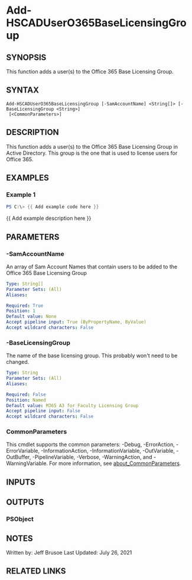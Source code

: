 # Add-HSCADUserO365BaseLicensingGroup

## SYNOPSIS
This function adds a user(s) to the Office 365 Base Licensing Group.

## SYNTAX

```
Add-HSCADUserO365BaseLicensingGroup [-SamAccountName] <String[]> [-BaseLicensingGroup <String>]
 [<CommonParameters>]
```

## DESCRIPTION
This function adds a user(s) to the Office 365 Base Licensing Group
in Active Directory.
This group is the one that is used to license
users for Office 365.

## EXAMPLES

### Example 1
```powershell
PS C:\> {{ Add example code here }}
```

{{ Add example description here }}

## PARAMETERS

### -SamAccountName
An array of Sam Account Names that contain users to be added to the
Office 365 Base Licensing Group

```yaml
Type: String[]
Parameter Sets: (All)
Aliases:

Required: True
Position: 1
Default value: None
Accept pipeline input: True (ByPropertyName, ByValue)
Accept wildcard characters: False
```

### -BaseLicensingGroup
The name of the base licensing group.
This probably won't need to be changed.

```yaml
Type: String
Parameter Sets: (All)
Aliases:

Required: False
Position: Named
Default value: M365 A3 for Faculty Licensing Group
Accept pipeline input: False
Accept wildcard characters: False
```

### CommonParameters
This cmdlet supports the common parameters: -Debug, -ErrorAction, -ErrorVariable, -InformationAction, -InformationVariable, -OutVariable, -OutBuffer, -PipelineVariable, -Verbose, -WarningAction, and -WarningVariable. For more information, see [about_CommonParameters](http://go.microsoft.com/fwlink/?LinkID=113216).

## INPUTS

## OUTPUTS

### PSObject
## NOTES
Written by: Jeff Brusoe
Last Updated: July 26, 2021

## RELATED LINKS
